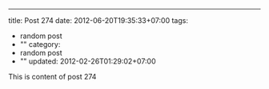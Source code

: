 ---
title: Post 274
date: 2012-06-20T19:35:33+07:00
tags:
  - random post
  - ""
category:
  - random post
  - ""
updated: 2012-02-26T01:29:02+07:00

This is content of post 274